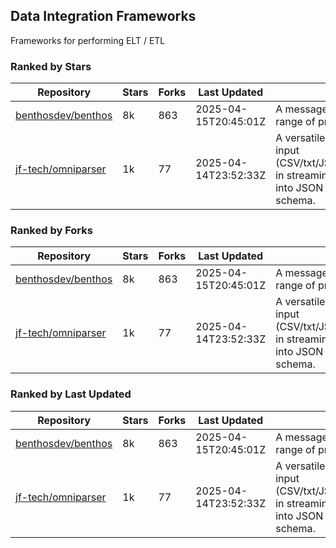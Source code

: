 ## Data Integration Frameworks

Frameworks for performing ELT / ETL

### Ranked by Stars

| Repository | Stars | Forks | Last Updated | Description | 
|------------|-------|-------|--------------|-------------|
| [benthosdev/benthos](https://github.com/benthosdev/benthos) | 8k | 863 | 2025-04-15T20:45:01Z |  A message streaming bridge between a range of protocols. |
| [jf-tech/omniparser](https://github.com/jf-tech/omniparser) | 1k | 77 | 2025-04-14T23:52:33Z |  A versatile ETL library that parses text input (CSV/txt/JSON/XML/EDI/X12/EDIFACT/etc) in streaming fashion and transforms data into JSON output using data-driven schema. |

### Ranked by Forks

| Repository | Stars | Forks | Last Updated | Description | 
|------------|-------|-------|--------------|-------------|
| [benthosdev/benthos](https://github.com/benthosdev/benthos) | 8k | 863 | 2025-04-15T20:45:01Z |  A message streaming bridge between a range of protocols. |
| [jf-tech/omniparser](https://github.com/jf-tech/omniparser) | 1k | 77 | 2025-04-14T23:52:33Z |  A versatile ETL library that parses text input (CSV/txt/JSON/XML/EDI/X12/EDIFACT/etc) in streaming fashion and transforms data into JSON output using data-driven schema. |

### Ranked by Last Updated

| Repository | Stars | Forks | Last Updated | Description | 
|------------|-------|-------|--------------|-------------|
| [benthosdev/benthos](https://github.com/benthosdev/benthos) | 8k | 863 | 2025-04-15T20:45:01Z |  A message streaming bridge between a range of protocols. |
| [jf-tech/omniparser](https://github.com/jf-tech/omniparser) | 1k | 77 | 2025-04-14T23:52:33Z |  A versatile ETL library that parses text input (CSV/txt/JSON/XML/EDI/X12/EDIFACT/etc) in streaming fashion and transforms data into JSON output using data-driven schema. |

